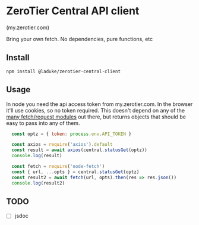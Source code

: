 # ZeroTier Central API client

(my.zerotier.com)

Bring your own fetch.
No dependencies, pure functions, etc

## Install
`npm install @laduke/zerotier-central-client`

## Usage
In node you need the api access token from my.zerotier.com.
In the browser it'll use cookies, so no token required.
This doesn't depend on any of the [many fetch/request modules](https://github.com/request/request/issues/3143) out there, but returns objects that should be easy to pass into any of them.


```javascript
  const optz = { token: process.env.API_TOKEN }

  const axios = require('axios').default
  const result = await axios(central.statusGet(optz))
  console.log(result)

  const fetch = require('node-fetch')
  const { url, ...opts } = central.statusGet(optz)
  const result2 = await fetch(url, opts).then(res => res.json())
  console.log(result2)

```

## TODO
- [ ] jsdoc

